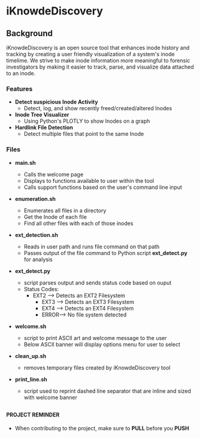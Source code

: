 # iKnowdeDiscovery
 

## Background

iKnowdeDiscovery is an open source tool that enhances inode history and tracking by creating a user friendly visualization of a system's inode timelime. We strive to make inode information more meaningful to forensic investigators by making it easier to track, parse, and visualize data attached to an inode.


### Features

 - **Detect suspicious Inode Activity**
   - Detect, log, and show recently freed/created/altered Inodes
 - **Inode Tree Visualizer**
   - Using Python's PLOTLY to show Inodes on a graph
 - **Hardlink File Detection**
   - Detect multiple files that point to the same Inode

### Files

- **main.sh**
  - Calls the welcome page
  - Displays to functions available to user within the tool
  - Calls support functions based on the user's command line input

- **enumeration.sh**
  - Enumerates all files in a directory
  - Get the Inode of each file
  - Find all other files with each of those inodes

- **ext_detection.sh**
  - Reads in user path and runs file command on that path
  - Passes output of the file command to Python script **ext_detect.py** for analysis

- **ext_detect.py**
   -  script parses output and sends status code based on ouput
    - Status Codes:
      - EXT2 --> Detects an EXT2 Filesystem
		- EXT3 --> Detects an EXT3 Filesystem
		- EXT4 --> Detects an EXT4 Filesystem
		- ERROR--> No file system detected

- **welcome.sh**
  - script to print ASCII art and welcome message to the user
  - Below ASCII banner will display options menu for user to select
- **clean_up.sh**
  - removes temporary files created by iKnowdeDiscovery tool

- **print_line.sh**
  - script used to reprint dashed line separator that are inline and sized with welcome banner


##
#### PROJECT REMINDER

 - When contributing to the project, make sure to **PULL** before you **PUSH**
##
